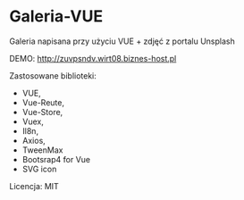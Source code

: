 # Galeria-VUE
Galeria napisana przy użyciu VUE + zdjęć z portalu Unsplash

DEMO: http://zuvpsndv.wirt08.biznes-host.pl

Zastosowane biblioteki:
- VUE, 
- Vue-Reute, 
- Vue-Store, 
- Vuex, 
- Il8n, 
- Axios, 
- TweenMax
- Bootsrap4 for Vue
- SVG icon



Licencja: MIT